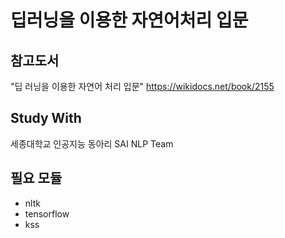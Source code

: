 # 딥러닝을 이용한 자연어처리 입문

## 참고도서

"딥 러닝을 이용한 자연어 처리 입문" <https://wikidocs.net/book/2155>

## Study With

세종대학교 인공지능 동아리 SAI NLP Team

## 필요 모듈

* nltk
* tensorflow
* kss